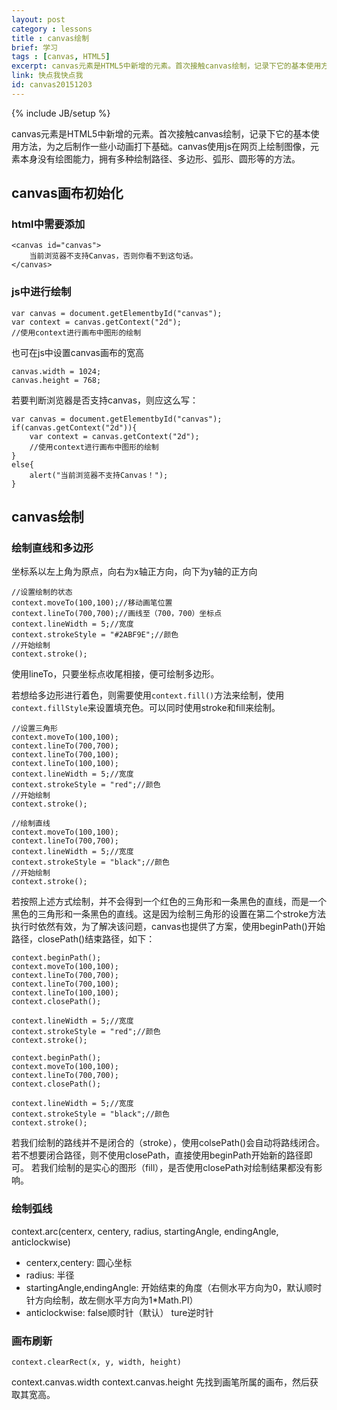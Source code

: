 ```yaml
---
layout: post
category : lessons
title : canvas绘制
brief: 学习
tags : [canvas, HTML5]
excerpt: canvas元素是HTML5中新增的元素。首次接触canvas绘制，记录下它的基本使用方法，为之后制作一些小动画打下基础。canvas使用js在网页上绘制图像，元素本身没有绘图能力，拥有多种绘制路径、多边形、弧形、圆形等的方法。
link: 快点我快点我
id: canvas20151203
---
```

{% include JB/setup %}

canvas元素是HTML5中新增的元素。首次接触canvas绘制，记录下它的基本使用方法，为之后制作一些小动画打下基础。canvas使用js在网页上绘制图像，元素本身没有绘图能力，拥有多种绘制路径、多边形、弧形、圆形等的方法。

## canvas画布初始化

### html中需要添加

	<canvas id="canvas">
		当前浏览器不支持Canvas，否则你看不到这句话。
	</canvas>

### js中进行绘制

	var canvas = document.getElementbyId("canvas");
	var context = canvas.getContext("2d");
	//使用context进行画布中图形的绘制

也可在js中设置canvas画布的宽高

	canvas.width = 1024;
	canvas.height = 768;

若要判断浏览器是否支持canvas，则应这么写：

	var canvas = document.getElementbyId("canvas");
	if(canvas.getContext("2d")){
		var context = canvas.getContext("2d");
		//使用context进行画布中图形的绘制
	}
	else{
		alert("当前浏览器不支持Canvas！");
	}

## canvas绘制
### 绘制直线和多边形
坐标系以左上角为原点，向右为x轴正方向，向下为y轴的正方向

	//设置绘制的状态
	context.moveTo(100,100);//移动画笔位置
	context.lineTo(700,700);//画线至（700，700）坐标点
	context.lineWidth = 5;//宽度
	context.strokeStyle = "#2ABF9E";//颜色
	//开始绘制
	context.stroke();

使用lineTo，只要坐标点收尾相接，便可绘制多边形。

若想给多边形进行着色，则需要使用`context.fill()`方法来绘制，使用`context.fillStyle`来设置填充色。可以同时使用stroke和fill来绘制。

	//设置三角形
	context.moveTo(100,100);
	context.lineTo(700,700);
	context.lineTo(700,100);
	context.lineTo(100,100);
	context.lineWidth = 5;//宽度
	context.strokeStyle = "red";//颜色
	//开始绘制
	context.stroke();

	//绘制直线
	context.moveTo(100,100);
	context.lineTo(700,700);
	context.lineWidth = 5;//宽度
	context.strokeStyle = "black";//颜色
	//开始绘制
	context.stroke();

若按照上述方式绘制，并不会得到一个红色的三角形和一条黑色的直线，而是一个黑色的三角形和一条黑色的直线。这是因为绘制三角形的设置在第二个stroke方法执行时依然有效，为了解决该问题，canvas也提供了方案，使用beginPath()开始路径，closePath()结束路径，如下：
	
	context.beginPath();
	context.moveTo(100,100);
	context.lineTo(700,700);
	context.lineTo(700,100);
	context.lineTo(100,100);
	context.closePath();

	context.lineWidth = 5;//宽度
	context.strokeStyle = "red";//颜色
	context.stroke();

	context.beginPath();
	context.moveTo(100,100);
	context.lineTo(700,700);
	context.closePath();

	context.lineWidth = 5;//宽度
	context.strokeStyle = "black";//颜色
	context.stroke();

若我们绘制的路线并不是闭合的（stroke），使用colsePath()会自动将路线闭合。若不想要闭合路径，则不使用closePath，直接使用beginPath开始新的路径即可。
若我们绘制的是实心的图形（fill），是否使用closePath对绘制结果都没有影响。

### 绘制弧线
context.arc(centerx, centery, radius, startingAngle, endingAngle, anticlockwise)

* centerx,centery: 圆心坐标
* radius: 半径
* startingAngle,endingAngle: 开始结束的角度（右侧水平方向为0，默认顺时针方向绘制，故左侧水平方向为1*Math.PI）
* anticlockwise: false顺时针（默认）  ture逆时针

### 画布刷新
	context.clearRect(x, y, width, height)

context.canvas.width   context.canvas.height
先找到画笔所属的画布，然后获取其宽高。




